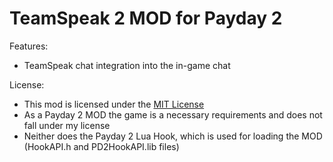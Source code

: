 # TeamSpeak 2 MOD for Payday 2

Features:

 - TeamSpeak chat integration into the in-game chat

License:

 - This mod is licensed under the [MIT License](http://en.wikipedia.org/wiki/MIT_License)
 - As a Payday 2 MOD the game is a necessary requirements and does not fall under my license
 - Neither does the Payday 2 Lua Hook, which is used for loading the MOD (HookAPI.h and PD2HookAPI.lib files)